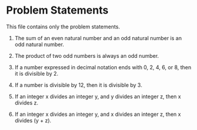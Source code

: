 # Problem Statements

This file contains only the problem statements.

1. The sum of an even natural number and an odd natural number is an odd natural number.

2. The product of two odd numbers is always an odd number.

3. If a number expressed in decimal notation ends with 0, 2, 4, 6, or 8, then it is divisible by 2.

4. If a number is divisible by 12, then it is divisible by 3.

5. If an integer x divides an integer y, and y divides an integer z, then x divides z.

6. If an integer x divides an integer y, and x divides an integer z, then x divides (y + z).